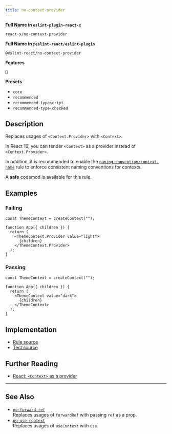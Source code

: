 ```yaml
---
title: no-context-provider
---
```


**Full Name in `eslint-plugin-react-x`**

```plain copy
react-x/no-context-provider
```

**Full Name in `@eslint-react/eslint-plugin`**

```plain copy
@eslint-react/no-context-provider
```

**Features**

`🔄`

**Presets**

- `core`
- `recommended`
- `recommended-typescript`
- `recommended-type-checked`

## Description

Replaces usages of `<Context.Provider>` with `<Context>`.

In React 19, you can render `<Context>` as a provider instead of `<Context.Provider>`.

In addition, it is recommended to enable the [`naming-convention/context-name`](./naming-convention-context-name) rule to enforce consistent naming conventions for contexts.

A **safe** codemod is available for this rule.

## Examples

### Failing

```tsx
const ThemeContext = createContext("");

function App({ children }) {
  return (
    <ThemeContext.Provider value="light">
      {children}
    </ThemeContext.Provider>
  );
}
```

### Passing

```tsx
const ThemeContext = createContext("");

function App({ children }) {
  return (
    <ThemeContext value="dark">
      {children}
    </ThemeContext>
  );
}
```

## Implementation

- [Rule source](https://github.com/Rel1cx/eslint-react/tree/main/packages/plugins/eslint-plugin-react-x/src/rules/no-context-provider.ts)
- [Test source](https://github.com/Rel1cx/eslint-react/tree/main/packages/plugins/eslint-plugin-react-x/src/rules/no-context-provider.spec.ts)

## Further Reading

- [React: `<Context>` as a provider](https://react.dev/blog/2024/12/05/react-19#context-as-a-provider)

---

## See Also

- [`no-forward-ref`](./no-forward-ref)\
  Replaces usages of `forwardRef` with passing `ref` as a prop.
- [`no-use-context`](./no-use-context)\
  Replaces usages of `useContext` with `use`.
